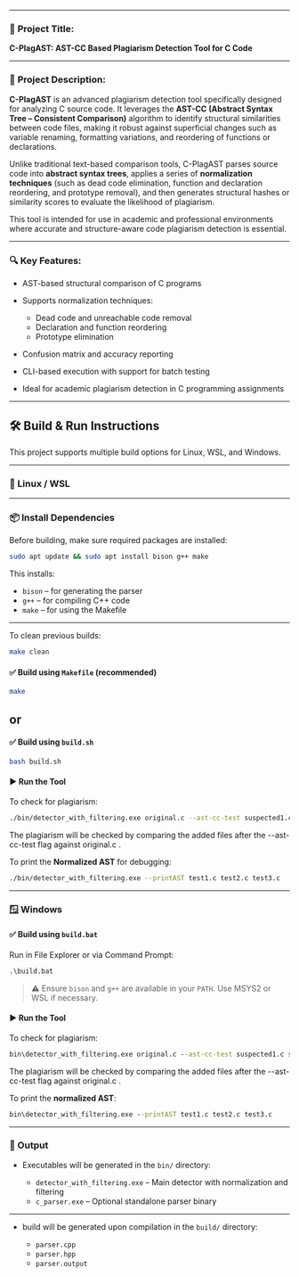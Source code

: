 
---

### 📄 **Project Title:**

**C-PlagAST: AST-CC Based Plagiarism Detection Tool for C Code**

---

### 📝 **Project Description:**

**C-PlagAST** is an advanced plagiarism detection tool specifically designed for analyzing C source code. It leverages the **AST-CC (Abstract Syntax Tree – Consistent Comparison)** algorithm to identify structural similarities between code files, making it robust against superficial changes such as variable renaming, formatting variations, and reordering of functions or declarations.

Unlike traditional text-based comparison tools, C-PlagAST parses source code into **abstract syntax trees**, applies a series of **normalization techniques** (such as dead code elimination, function and declaration reordering, and prototype removal), and then generates structural hashes or similarity scores to evaluate the likelihood of plagiarism.

This tool is intended for use in academic and professional environments where accurate and structure-aware code plagiarism detection is essential.

---

### 🔍 **Key Features:**

* AST-based structural comparison of C programs
* Supports normalization techniques:

  * Dead code and unreachable code removal
  * Declaration and function reordering
  * Prototype elimination
* Confusion matrix and accuracy reporting
* CLI-based execution with support for batch testing
* Ideal for academic plagiarism detection in C programming assignments

---

## 🛠️ Build & Run Instructions

This project supports multiple build options for Linux, WSL, and Windows.

---

### 🐧 Linux / WSL

---

### 📦 Install Dependencies

Before building, make sure required packages are installed:

```bash
sudo apt update && sudo apt install bison g++ make
```

This installs:

* `bison` – for generating the parser
* `g++` – for compiling C++ code
* `make` – for using the Makefile

---

To clean previous builds:

```bash
make clean
```

#### ✅ Build using `Makefile` (recommended)

```bash
make
```
or 
---
#### ✅ Build using `build.sh`

```bash
bash build.sh
```

#### ▶️ Run the Tool

To check for plagiarism:

```bash
./bin/detector_with_filtering.exe original.c --ast-cc-test suspected1.c suspected2.c suspected3.c
```
The plagiarism will be checked by comparing the added files after the --ast-cc-test flag against original.c .

To print the **Normalized AST** for debugging:

```bash
./bin/detector_with_filtering.exe --printAST test1.c test2.c test3.c
```

---

### 🪟 Windows

#### ✅ Build using `build.bat`

Run in File Explorer or via Command Prompt:

```cmd
.\build.bat
```

> ⚠️ Ensure `bison` and `g++` are available in your `PATH`. Use MSYS2 or WSL if necessary.

#### ▶️ Run the Tool

To check for plagiarism:

```cmd
bin\detector_with_filtering.exe original.c --ast-cc-test suspected1.c suspected2.c suspected3.c
```
The plagiarism will be checked by comparing the added files after the --ast-cc-test flag against original.c .

To print the **normalized AST**:

```cmd
bin\detector_with_filtering.exe --printAST test1.c test2.c test3.c
```

---

### 📂 Output

* Executables will be generated in the `bin/` directory:

  * `detector_with_filtering.exe` – Main detector with normalization and filtering
  * `c_parser.exe` – Optional standalone parser binary

---

* build will be generated upon compilation in the `build/` directory:

  * `parser.cpp` 
  * `parser.hpp`
  * `parser.output`
    
